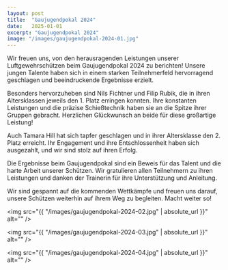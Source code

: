 ```yaml
---
layout: post
title:  "Gaujugendpokal 2024"
date:   2025-01-01
excerpt: "Gaujugendpokal 2024"
image: "/images/gaujugendpokal-2024-01.jpg"
---
```


Wir freuen uns, von den herausragenden Leistungen unserer Luftgewehrschützen beim Gaujugendpokal 2024 zu berichten! Unsere jungen Talente haben sich in einem starken Teilnehmerfeld hervorragend geschlagen und beeindruckende Ergebnisse erzielt.

Besonders hervorzuheben sind Nils Fichtner und Filip Rubik, die in ihren Altersklassen jeweils den 1. Platz erringen konnten. Ihre konstanten Leistungen und die präzise Schießtechnik haben sie an die Spitze ihrer Gruppen gebracht. Herzlichen Glückwunsch an beide für diese großartige Leistung!

Auch Tamara Hill hat sich tapfer geschlagen und in ihrer Altersklasse den 2. Platz erreicht. Ihr Engagement und ihre Entschlossenheit haben sich ausgezahlt, und wir sind stolz auf ihren Erfolg.

Die Ergebnisse beim Gaujugendpokal sind ein Beweis für das Talent und die harte Arbeit unserer Schützen. Wir gratulieren allen Teilnehmern zu ihren Leistungen und danken der Trainerin für ihre Unterstützung und Anleitung.

Wir sind gespannt auf die kommenden Wettkämpfe und freuen uns darauf, unsere Schützen weiterhin auf ihrem Weg zu begleiten. Macht weiter so!

<span class="image fit"><img src="{{ "/images/gaujugendpokal-2024-02.jpg" | absolute_url }}" alt="" /></span>

<span class="image fit"><img src="{{ "/images/gaujugendpokal-2024-03.jpg" | absolute_url }}" alt="" /></span>

<span class="image fit"><img src="{{ "/images/gaujugendpokal-2024-04.jpg" | absolute_url }}" alt="" /></span>